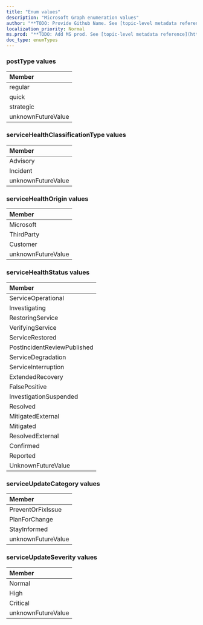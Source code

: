 ```yaml
---
title: "Enum values"
description: "Microsoft Graph enumeration values"
author: "**TODO: Provide Github Name. See [topic-level metadata reference](https://msgo.azurewebsites.net/add/document/guidelines/metadata.html#topic-level-metadata)**"
localization_priority: Normal
ms.prod: "**TODO: Add MS prod. See [topic-level metadata reference](https://msgo.azurewebsites.net/add/document/guidelines/metadata.html#topic-level-metadata)**"
doc_type: enumTypes
---
```


### postType values 



|Member|
|:---|
|regular|
|quick|
|strategic|
|unknownFutureValue|

### serviceHealthClassificationType values 



|Member|
|:---|
|Advisory|
|Incident|
|unknownFutureValue|

### serviceHealthOrigin values 



|Member|
|:---|
|Microsoft|
|ThirdParty|
|Customer|
|unknownFutureValue|

### serviceHealthStatus values 



|Member|
|:---|
|ServiceOperational|
|Investigating|
|RestoringService|
|VerifyingService|
|ServiceRestored|
|PostIncidentReviewPublished|
|ServiceDegradation|
|ServiceInterruption|
|ExtendedRecovery|
|FalsePositive|
|InvestigationSuspended|
|Resolved|
|MitigatedExternal|
|Mitigated|
|ResolvedExternal|
|Confirmed|
|Reported|
|UnknownFutureValue|

### serviceUpdateCategory values 



|Member|
|:---|
|PreventOrFixIssue|
|PlanForChange|
|StayInformed|
|unknownFutureValue|

### serviceUpdateSeverity values 



|Member|
|:---|
|Normal|
|High|
|Critical|
|unknownFutureValue|

